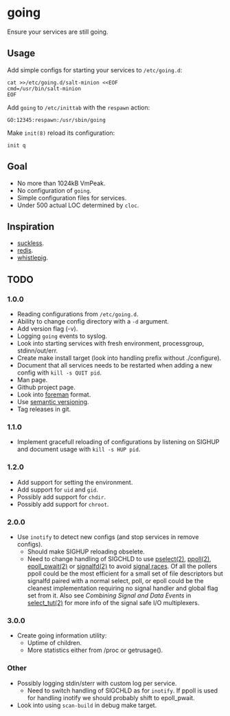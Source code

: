 going
=====

Ensure your services are still going.


Usage
-----

Add simple configs for starting your services to `/etc/going.d`:

    cat >>/etc/going.d/salt-minion <<EOF
    cmd=/usr/bin/salt-minion
    EOF

Add `going` to `/etc/inittab` with the `respawn` action:

    GO:12345:respawn:/usr/sbin/going

Make `init(8)` reload its configuration:

    init q


Goal
----

* No more than 1024kB VmPeak.
* No configuration of `going`.
* Simple configuration files for services.
* Under 500 actual LOC determined by `cloc`.


Inspiration
-----------

* [suckless](http://hg.suckless.org/).
* [redis](https://github.com/antirez/redis).
* [whistlepig](https://github.com/wmorgan/whistlepig).


TODO
----

### 1.0.0

* Reading configurations from `/etc/going.d`.
* Ability to change config directory with a `-d` argument.
* Add version flag (-v).
* Logging `going` events to syslog.
* Look into starting services with fresh environment, processgroup,
  stdinn/out/err.
* Create make install target (look into handling prefix without ./configure).
* Document that all services needs to be restarted when adding a new config
  with `kill -s QUIT pid`.
* Man page.
* Github project page.
* Look into [foreman][] format.
* Use [semantic versioning][semantic].
* Tag releases in git.

### 1.1.0

* Implement gracefull reloading of configurations by listening on SIGHUP
  and document usage with `kill -s HUP pid`.

### 1.2.0

* Add support for setting the environment.
* Add support for `uid` and `gid`.
* Possibly add support for `chdir`.
* Possibly add support for `chroot`.

### 2.0.0

* Use `inotify` to detect new configs (and stop services in remove configs).
  - Should make SIGHUP reloading obselete.
  - Need to change handling of SIGCHLD to use [pselect(2)][pselect],
    [ppoll(2)][ppoll], [epoll_pwait(2)][epoll] or [signalfd(2)][signalfd] to
    avoid [signal races][race]. Of all the pollers ppoll could be the most
    efficient for a small set of file descriptors but signalfd paired with
    a normal select, poll, or epoll could be the cleanest implementation
    requiring no signal handler and global flag set from it. Also
    see *Combining Signal and Data Events* in [select_tut(2)][select_tut]
    for more info of the signal safe I/O multiplexers.

### 3.0.0

* Create going information utility:
  - Uptime of children.
  - More statistics either from /proc or getrusage().

### Other

* Possibly logging stdin/sterr with custom log per service.
  - Need to switch handling of SIGCHLD as for `inotify`. If ppoll is used
    for handling inotify we should probably shift to epoll_pwait.
* Look into using `scan-build` in debug make target.


[foreman]: http://ddollar.github.com/foreman/
[semantic]: http://semver.org/
[pselect]: http://www.kernel.org/doc/man-pages/online/pages/man2/select.2.html
[ppoll]: http://www.kernel.org/doc/man-pages/online/pages/man2/poll.2.html
[epoll]: http://www.kernel.org/doc/man-pages/online/pages/man2/epoll_wait.2.html
[signalfd]: http://www.kernel.org/doc/man-pages/online/pages/man2/signalfd.2.html
[race]: http://www.linuxprogrammingblog.com/code-examples/using-pselect-to-avoid-a-signal-race
[select_tut]: http://www.kernel.org/doc/man-pages/online/pages/man2/select_tut.2.html
